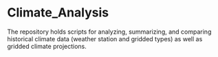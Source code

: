 Climate_Analysis
================

The repository holds scripts for analyzing, summarizing, and comparing historical climate data (weather station and gridded types) as well as gridded climate projections.
